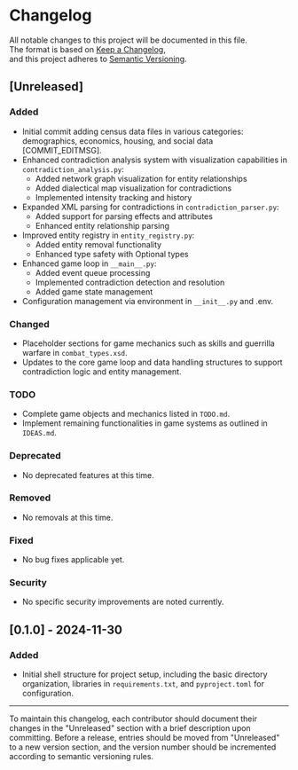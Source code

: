 # Changelog

All notable changes to this project will be documented in this file.  
The format is based on [Keep a Changelog](https://keepachangelog.com/en/1.0.0/),  
and this project adheres to [Semantic Versioning](https://semver.org/spec/v2.0.0.html).

## [Unreleased]

### Added
- Initial commit adding census data files in various categories: demographics, economics, housing, and social data [COMMIT_EDITMSG].
- Enhanced contradiction analysis system with visualization capabilities in `contradiction_analysis.py`:
  - Added network graph visualization for entity relationships
  - Added dialectical map visualization for contradictions
  - Implemented intensity tracking and history
- Expanded XML parsing for contradictions in `contradiction_parser.py`:
  - Added support for parsing effects and attributes
  - Enhanced entity relationship parsing
- Improved entity registry in `entity_registry.py`:
  - Added entity removal functionality
  - Enhanced type safety with Optional types
- Enhanced game loop in `__main__.py`:
  - Added event queue processing
  - Implemented contradiction detection and resolution
  - Added game state management
- Configuration management via environment in `__init__.py` and .env.

### Changed
- Placeholder sections for game mechanics such as skills and guerrilla warfare in `combat_types.xsd`.
- Updates to the core game loop and data handling structures to support contradiction logic and entity management.

### TODO
- Complete game objects and mechanics listed in `TODO.md`.
- Implement remaining functionalities in game systems as outlined in `IDEAS.md`.

### Deprecated
- No deprecated features at this time.

### Removed
- No removals at this time.

### Fixed
- No bug fixes applicable yet.

### Security
- No specific security improvements are noted currently.

## [0.1.0] - 2024-11-30

### Added
- Initial shell structure for project setup, including the basic directory organization, libraries in `requirements.txt`, and `pyproject.toml` for configuration.
---

To maintain this changelog, each contributor should document their changes in the "Unreleased" section with a brief description upon committing. Before a release, entries should be moved from "Unreleased" to a new version section, and the version number should be incremented according to semantic versioning rules.
